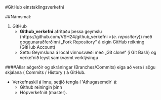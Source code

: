 
#GitHub einstaklingsverkefni 

##Námsmat:
<ol>
	<li>GitHub
		<ul>
			<li><b>Github_verkefni</b> afritaðu þessa geymslu (https://github.com/VSH24/github_verkefni >(<i>e. repository</i>)) með goggunaraðferðinni „Fork Repository“   á eigin GitHub reikning (GitHub Account) 
			<li>Settu Geymsluna á local vinnusvæði með „Git clone“ (í Git Bash) og verkefnið leyst samkvæmt verklýsingu <i></i></li>
		</ul>
	</li>
</ol>

####Allar aðgerðir og skráningar (Branches/Commits) eiga að vera í sögu skjalana ( Commits / History ) á GitHub.

*	Verkefnaskil á Innu, setjið tengla í 'Athugasemdir' á:  
	*	Github reiningin þinn 
	*	Hópverkefnið (master). 
